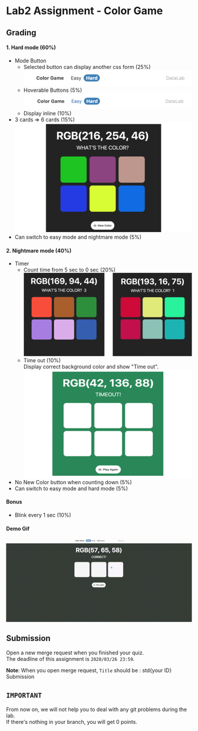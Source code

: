 # Lab2 Assignment - Color Game

## Grading
#### 1. Hard mode <b>(60%)</b>
* Mode Button
    * Selected button can display another css form (25%) <br/>
    ![Mode button](img/modeBut.png)
    * Hoverable Buttons (5%) <br/>
    ![Mode button hover](img/modeButHover.png)
    * Display inline (10%)
* 3 cards => 6 cards (15%)
![Mode button hover](img/6cards.png)
* Can switch to easy mode and nightmare mode (5%)

#### 2. Nightmare mode <b>(40%)</b>
* Timer
    * Count time from 5 sec to 0 sec (20%)
    ![Count time](img/count.png)
    * Time out (10%) <br/>
    Display correct background color and show "Time out".
    ![Time out](img/timeOut.png)
* No New Color button when counting down (5%)
* Can switch to easy mode and hard mode (5%)

#### Bonus
* Blink every 1 sec (10%)

#### Demo Gif
![](demo.gif)

## Submission
Open a new merge request when you finished your quiz. <br />
The deadline of this assignment is `2020/03/26 23:59`.<br />

<b>Note</b>: When you open merge request, `Title` should be : std{your ID} Submission

## `IMPORTANT`<br />
From now on, we will not help you to deal with any git problems during the lab.<br />
If there's nothing in your branch, you will get 0 points.
